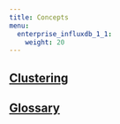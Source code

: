 ```yaml
---
title: Concepts
menu:
  enterprise_influxdb_1_1:
    weight: 20
---
```


## [Clustering](/enterprise_influxdb/v1.1/concepts/clustering)
## [Glossary](/enterprise_influxdb/v1.1/concepts/glossary/)
